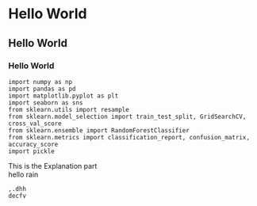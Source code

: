 # Hello World
## Hello World
### Hello World

```
import numpy as np
import pandas as pd
import matplotlib.pyplot as plt
import seaborn as sns
from sklearn.utils import resample
from sklearn.model_selection import train_test_split, GridSearchCV, cross_val_score
from sklearn.ensemble import RandomForestClassifier
from sklearn.metrics import classification_report, confusion_matrix, accuracy_score
import pickle

```

This is the Explanation part\
hello rain
```
,.dhh
decfv
```